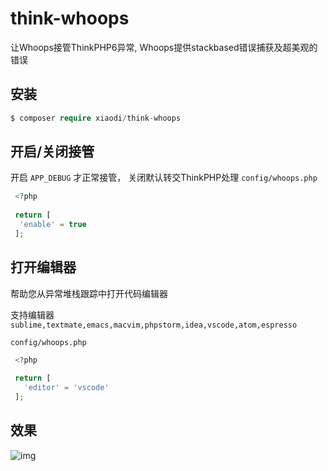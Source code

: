 # think-whoops
让Whoops接管ThinkPHP6异常, Whoops提供stackbased错误捕获及超美观的错误

## 安装
```php
$ composer require xiaodi/think-whoops
```

## 开启/关闭接管
开启 `APP_DEBUG` 才正常接管， 关闭默认转交ThinkPHP处理
`config/whoops.php`
```php
 <?php
 
 return [
  'enable' = true
 ];
```

## 打开编辑器
帮助您从异常堆栈跟踪中打开代码编辑器  

支持编辑器 `sublime,textmate,emacs,macvim,phpstorm,idea,vscode,atom,espresso  `

`config/whoops.php`
```php
 <?php
 
 return [
   'editor' = 'vscode'
 ];
```

## 效果
![img](https://www.xiaodim.com/images/whoops.png)
